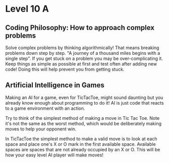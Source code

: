 # Level 10 A

## Coding Philosophy: How to approach complex problems

Solve complex problems by thinking algorithmically! That means breaking problems down step by step. "A journey of a thousand miles begins with a single step". If you get stuck on a problem you may be over-complicating it. Keep things as simple as possible at first and test often after adding new code! Doing this will help prevent you from getting stuck.

## Artificial Intelligence in Games

Making an AI for a game, even for TicTacToe, might sound daunting but you already know enough about programming to do it! AI is just code that reacts to a game environment with an action.

Try to think of the simplest method of making a move in Tic Tac Toe. Note it's not the same as the worst method, which would be deliberately making moves to help your opponent win.

In TicTacToe the simplest method to make a valid move is to look at each space and place one's X or O mark in the first available space. Available spaces are spaces that are not already occupied by an X or O. This will be how your easy level AI player will make moves!
